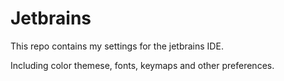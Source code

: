 Jetbrains
=========

This repo contains my settings for the jetbrains IDE.

Including color themese, fonts, keymaps and other preferences.
